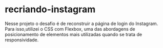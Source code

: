 # recriando-instagram
Nesse projeto o desafio é de reconstruir a página de login do Instagram. Para isso,utilizei o CSS com Flexbox, uma das abordagens de posicionamento de elementos mais utilizadas quando se trata de responsividade.

